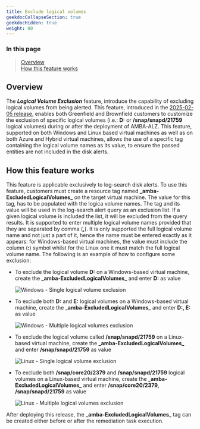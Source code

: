 ```yaml
---
title: Exclude logical volumes
geekdocCollapseSection: true
geekdocHidden: true
weight: 80
---
```


### In this page

> [Overview](../Exclude-FileSystems#overview) </br>
> [How this feature works](../Exclude-FileSystems#how-this-feature-works) </br>

## Overview

The ***Logical Volume Exclusion*** feature, introduce the capability of excluding logical volumes from being alerted. This feature, introduced in the [2025-02-05 release](../../Overview/Whats-New#2025-02-05), enables both Greenfield and Brownfield customers to customize the exclusion of specific logical volumes (i.e.: **D:** or **/snap/snapd/21759** logical volumes) during or after the deployment of AMBA-ALZ. This feature, supported on both Windows and Linux based virtual machines as well as on both Azure and Hybrid virtual machines, allows the use of a specific tag containing the logical volume names as its value, to ensure the passed entities are not included in the disk alerts.

## How this feature works

This feature is applicable exclusively to log-search disk alerts. To use this feature, customers must create a resource tag named **\_amba-ExcludedLogicalVolumes\_** on the target virtual machine. The value for this tag, has to be populated with the logica volume names. The tag and its value will be used in the log-search alert query as an exclusion list. If a given logical volume is included the list, it will be excluded from the query results. It is supported to enter multiple logical volume names provided that they are separated by comma (**,**). It is only supported the full logical volume name and not just a part of it, hence the name must be entered exactly as it appears: for Windows-based virtual machines, the value must include the column (**:**) symbol whilst for the Linux one it must match the full logical volume name. The following is an example of how to configure some exclusion:

- To exclude the logical volume **D:** on a Windows-based virtual machine, create the **\_amba-ExcludedLogicalVolumes\_** and enter **D:** as value

    ![Windows - Single logical volume exclusion](../../media/Windows-ExcludedFS-One-Volume.png)

- To exclude both **D:** and **E:** logical volumes on a Windows-based virtual machine, create the **\_amba-ExcludedLogicalVolumes\_** and enter **D:, E:** as value

  ![Windows - Multiple logical volumes exclusion](../../media/Windows-ExcludedFS-Multiple-Volumes.png)

- To exclude the logical volume called  **/snap/snapd/21759** on a Linux-based virtual machine, create the **\_amba-ExcludedLogicalVolumes\_** and enter **/snap/snapd/21759** as value

  ![Linux - Single logical volume exclusion](../../media/Linux-ExcludedFS-One-Volume.png)

- To exclude both **/snap/core20/2379** and **/snap/snapd/21759** logical volumes on a Linux-based virtual machine, create the **\_amba-ExcludedLogicalVolumes\_** and enter **/snap/core20/2379, /snap/snapd/21759** as value

  ![Linux - Multiple logical volumes exclusion](../../media/Linux-ExcludedFS-Multiple-Volumes.png)

After deploying this release, the **\_amba-ExcludedLogicalVolumes\_** tag can be created either before or after the remediation task execution.
